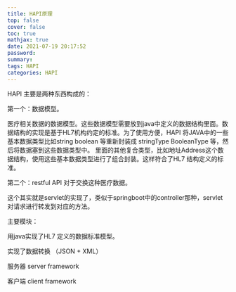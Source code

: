 ```yaml
---
title: HAPI原理
top: false
cover: false
toc: true
mathjax: true
date: 2021-07-19 20:17:52
password:
summary:
tags: HAPI
categories: HAPI
---
```


HAPI 主要是两种东西构成的：

第一个：数据模型。

医疗相关数据的数据模型。这些数据模型需要放到java中定义的数据结构里面。数据结构的实现是基于HL7机构约定的标准。为了使用方便，HAPI 将JAVA中的一些基本数据类型比如string boolean 等重新封装成 stringType BooleanType 等，然后将数据塞到这些数据类型中。 里面的其他复合类型，比如地址Address这个数据结构，使用这些基本数据类型进行了组合封装。这样符合了HL7 结构定义的标准。

第二个：restful API 对于交换这种医疗数据。

这个其实就是servlet的实现了，类似于springboot中的controller那种，servlet对请求进行转发到对应的方法。

主要模块：

用java实现了HL7 定义的数据标准模型。

实现了数据转换 （JSON + XML）

服务器 server framework

客户端 client framework



